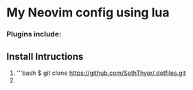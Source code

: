 # My Neovim config using lua

### Plugins include:

## Install Intructions

1.  '''bash
    $ git clone https://github.com/SethThyer/.dotfiles.git
2.
